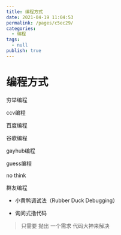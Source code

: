 ```yaml
---
title: 编程方式
date: 2021-04-19 11:04:53
permalink: /pages/c5ec29/
categories: 
  - 编程
tags: 
  - null
publish: true
---
```

# 编程方式  

穷举编程     
    
ccv编程    
    
百度编程     
    
谷歌编程    
    
gayhub编程    
    
guess编程    
    
no think     
    
群友编程    
    
* 小黄鸭调试法（Rubber Duck Debugging）    
    
* 询问式撸代码    
> 只需要 抛出 一个需求 代码大神来解决    
    
